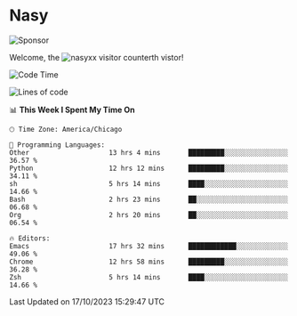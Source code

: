 # Nasy

<!--
<p align="center">
<img height="200" src="https://github-readme-stats.vercel.app/api?username=nasyxx&count_private=true&show_icons=true&theme=dracula&include_all_commits=true"/>
<img height="200" src="https://github-readme-stats.vercel.app/api/top-langs/?username=nasyxx&theme=dracula&hide=html,jupyter+notebook&count_private=true&show_icons=true"/>
</p>

  
----------------
-->

![Sponsor](https://img.shields.io/static/v1.svg?label=Sponsor&message=%E2%9D%A4&logo=GitHub&style=flat&color=pink)
 
Welcome, the ![nasyxx visitor counter](https://count.getloli.com/get/@nasyxx?theme=rule34)th vistor!
 
<!--START_SECTION:waka-->
![Code Time](http://img.shields.io/badge/Code%20Time-3%2C816%20hrs%2049%20mins-blue)

![Lines of code](https://img.shields.io/badge/From%20Hello%20World%20I%27ve%20Written-6.3%20million%20lines%20of%20code-blue)

📊 **This Week I Spent My Time On** 

```text
🕑︎ Time Zone: America/Chicago

💬 Programming Languages: 
Other                    13 hrs 4 mins       █████████░░░░░░░░░░░░░░░░   36.57 % 
Python                   12 hrs 12 mins      █████████░░░░░░░░░░░░░░░░   34.11 % 
sh                       5 hrs 14 mins       ████░░░░░░░░░░░░░░░░░░░░░   14.66 % 
Bash                     2 hrs 23 mins       ██░░░░░░░░░░░░░░░░░░░░░░░   06.68 % 
Org                      2 hrs 20 mins       ██░░░░░░░░░░░░░░░░░░░░░░░   06.54 % 

🔥 Editors: 
Emacs                    17 hrs 32 mins      ████████████░░░░░░░░░░░░░   49.06 % 
Chrome                   12 hrs 58 mins      █████████░░░░░░░░░░░░░░░░   36.28 % 
Zsh                      5 hrs 14 mins       ████░░░░░░░░░░░░░░░░░░░░░   14.66 % 
```


 Last Updated on 17/10/2023 15:29:47 UTC
<!--END_SECTION:waka-->

<!-- ![visitors](https://visitor-badge.laobi.icu/badge?page_id=nasyxx.nasyxx) -->
